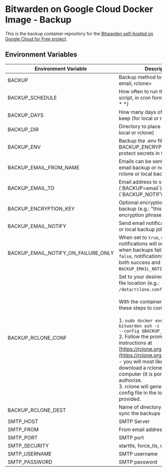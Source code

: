 # Bitwarden on Google Cloud Docker Image - Backup 

This is the backup container repository for the [Bitwarden self-hosted on Google Cloud for Free project](https://github.com/dadatuputi/bitwarden_gcloud).

## Environment Variables

| Environment Variable   | Description                                                                                                                                                                                                                                                                                                                                                                                                                                                                                                                                                                                                     |
| ---------------------- | --------------------------------------------------------------------------------------------------------------------------------------------------------------------------------------------------------------------------------------------------------------------------------------------------------------------------------------------------------------------------------------------------------------------------------------------------------------------------------------------------------------------------------------------------------------------------------------------------------------- |
| BACKUP                 | Backup method to use - <local, email, rclone>                                                                                                                                                                                                                                                                                                                                                                                                                                                                                                                                                                   |
| BACKUP_SCHEDULE        | How often to run the backup script, in cron format (e.g.: 0 0 \* \* \*_)_                                                                                                                                                                                                                                                                                                                                                                                                                                                                                                                                       |
| BACKUP_DAYS            | How many days of backups to keep (for local or rclone)                                                                                                                                                                                                                                                                                                                                                                                                                                                                                                                                                             |
| BACKUP_DIR             | Directory to place backups in (for local or rclone)                                                                                                                                                                                                                                                                                                                                                                                                                                                                                                                                                                |
| BACKUP_ENV             | Backup the .env file - please set BACKUP_ENCRYPTION_KEY to protect secrets in the .env                                                                                                                                                                                                                                                                                                                                                                                                                                                                                                                             |
| BACKUP_EMAIL_FROM_NAME | Emails can be sent for either email backup or notifying of rclone or local backup                                                                                                                                                                                                                                                                                                                                                                                                                                                                                                                                  |
| BACKUP_EMAIL_TO        | Email address to send backup (\`BACKUP=email\`) or notifications (\`BACKUP_NOTIFY=true\`)                                                                                                                                                                                                                                                                                                                                                                                                                                                                                                                       |
| BACKUP_ENCRYPTION_KEY  | Optional encryption phrase for backup (e.g.: "this is my encryption phrase")                                                                                                                                                                                                                                                                                                                                                                                                                                                                                                                                    |
| BACKUP_EMAIL_NOTIFY    | Send email notification for rclone or local backup jobs                                                                                                                                                                                                                                                                                                                                                                                                                                                                                                                                                            |
| BACKUP_EMAIL_NOTIFY_ON_FAILURE_ONLY | When set to `true`, email notifications will only be sent when backups fail. If not set or `false`, notifications are sent for both success and failure (when `BACKUP_EMAIL_NOTIFY` is enabled)                                                                                                                                                                                                                                                                                                                                                                                                                 |
| BACKUP_RCLONE_CONF     | Set to your desired rclone config file location (e.g.: `/data/rclone.conf`)<br><br>With the container running, follow these steps to configure rclone:<br><br>1.  `sudo docker exec -it bitwarden ash -c 'rclone config --config $BACKUP_RCLONE_CONF'`<br>2.  Follow the prompts and instructions at [https://rclone.org/remote_setup/](https://rclone.org/remote_setup/) - you will most likely need to download a rclone on another computer (it is portable) to authorize.<br>3.  rclone will generate a working config file in the location provided.<br> |
| BACKUP_RCLONE_DEST     | Name of directory that rclone will sync the backups to.<br>                                                                                                                                                                                                                                                                                                                                                                                                                                                                                                                                                     |
| SMTP_HOST              | SMTP Server                                                                                                                                                                                                                                                                                                                                                                                                                                                                                                                                                                                                     |
| SMTP_FROM              | From email address to use                                                                                                                                                                                                                                                                                                                                                                                                                                                                                                                                                                                       |
| SMTP_PORT              | SMTP port                                                                                                                                                                                                                                                                                                                                                                                                                                                                                                                                                                                                       |
| SMTP_SECURITY          | starttls, force_tls, or off                                                                                                                                                                                                                                                                                                                                                                                                                                                                                                                                                                                     |
| SMTP_USERNAME          | SMTP username                                                                                                                                                                                                                                                                                                                                                                                                                                                                                                                                                                                                   |
| SMTP_PASSWORD          | SMTP password                  
